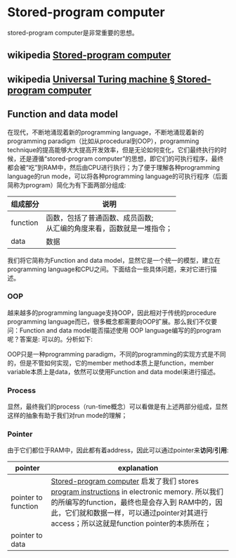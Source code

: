# Stored-program computer

stored-program computer是非常重要的思想。



## wikipedia [Stored-program computer](https://en.wikipedia.org/wiki/Stored-program_computer)



## wikipedia [Universal Turing machine § Stored-program computer](https://en.wikipedia.org/wiki/Universal_Turing_machine#Stored-program_computer) 



## Function and data model

在现代，不断地涌现着新的programming language，不断地涌现着新的programming paradigm（比如从procedural到OOP），programming technique的提高能够大大提高开发效率，但是无论如何变化，它们最终执行的时候，还是遵循“stored-program computer”的思想，即它们的可执行程序，最终都会被“吃”到RAM中，然后由CPU进行执行；为了便于理解各种programming language的run mode，可以将各种programming language的可执行程序（后面简称为program）简化为有下面两部分组成:

| 组成部分 | 说明                                                         |
| -------- | ------------------------------------------------------------ |
| function | 函数，包括了普通函数、成员函数;<br>从汇编的角度来看，函数就是一堆指令； |
| data     | 数据                                                         |

我们将它简称为Function and data model，显然它是一个统一的模型，建立在programming language和CPU之间。下面结合一些具体问题，来对它进行描述。

### OOP

越来越多的programming language支持OOP，因此相对于传统的procedure programming language而已，很多概念都需要向OOP扩展。那么我们不仅要问：Function and data model能否描述使用 OOP language编写的的program呢？答案是: 可以的。分析如下: 

OOP只是一种programming paradigm，不同的programming的实现方式是不同的，但是不管如何实现，它的member method本质上是function，member variable本质上是data，依然可以使用Function and data model来进行描述。

### Process

显然，最终我们的process（run-time概念）可以看做是有上述两部分组成，显然这样的抽象有助于我们对run mode的理解；

### Pointer

由于它们都位于RAM中，因此都有着address，因此可以通过pointer来**访问**/**引用**:

| pointer             | explanation                                                  |
| ------------------- | ------------------------------------------------------------ |
| pointer to function | [Stored-program computer](https://en.wikipedia.org/wiki/Stored-program_computer) 启发了我们 stores [program instructions](https://en.wikipedia.org/wiki/Instruction_(computer_science)) in electronic memory. 所以我们的所编写的function，最终也是会存入到 RAM中的，因此，它们就和数据一样，可以通过pointer对其进行access；所以这就是function pointer的本质所在； |
| pointer to data     |                                                              |

